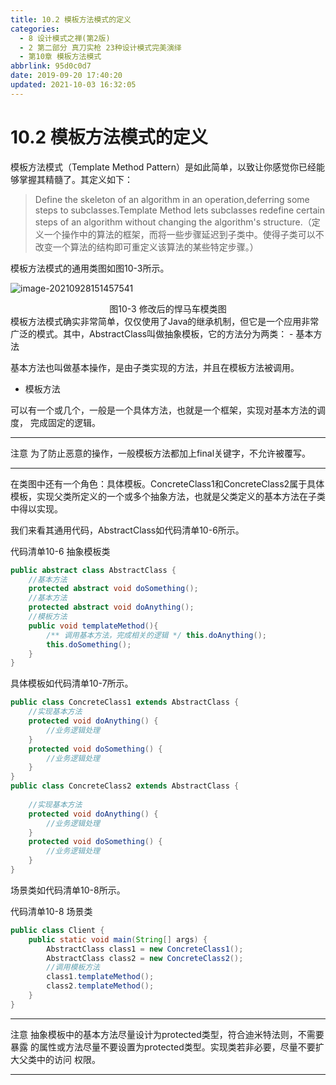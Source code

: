 ```yaml
---
title: 10.2 模板方法模式的定义
categories: 
  - 8 设计模式之禅(第2版)
  - 2 第二部分 真刀实枪 23种设计模式完美演绎
  - 第10章 模板方法模式
abbrlink: 95d0c0d7
date: 2019-09-20 17:40:20
updated: 2021-10-03 16:32:05
---
```

# 10.2 模板方法模式的定义 #
模板方法模式（Template Method Pattern）是如此简单，以致让你感觉你已经能够掌握其精髓了。其定义如下：

> Define the skeleton of an algorithm in an operation,deferring some steps to subclasses.Template Method lets subclasses redefine certain steps of an algorithm without changing the algorithm's structure.（定义一个操作中的算法的框架，而将一些步骤延迟到子类中。使得子类可以不改变一个算法的结构即可重定义该算法的某些特定步骤。）

模板方法模式的通用类图如图10-3所示。

![image-20210928151457541](https://gitee.com/XiaoLan223/images/raw/master/Blog/Sum/20210928151457.png)

<center>图10-3 修改后的悍马车模类图</center>
模板方法模式确实非常简单，仅仅使用了Java的继承机制，但它是一个应用非常广泛的模式。其中，AbstractClass叫做抽象模板，它的方法分为两类：
- 基本方法

基本方法也叫做基本操作，是由子类实现的方法，并且在模板方法被调用。

- 模板方法

可以有一个或几个，一般是一个具体方法，也就是一个框架，实现对基本方法的调度， 完成固定的逻辑。

___
注意 为了防止恶意的操作，一般模板方法都加上final关键字，不允许被覆写。
___

在类图中还有一个角色：具体模板。ConcreteClass1和ConcreteClass2属于具体模板，实现父类所定义的一个或多个抽象方法，也就是父类定义的基本方法在子类中得以实现。

我们来看其通用代码，AbstractClass如代码清单10-6所示。

代码清单10-6 抽象模板类
```java
public abstract class AbstractClass {
    //基本方法
    protected abstract void doSomething();
    //基本方法
    protected abstract void doAnything();
    //模板方法
    public void templateMethod(){
        /** 调用基本方法，完成相关的逻辑 */ this.doAnything();
        this.doSomething();
    }
}
```
具体模板如代码清单10-7所示。
```java
public class ConcreteClass1 extends AbstractClass {
    //实现基本方法
    protected void doAnything() {
        //业务逻辑处理
    }
    protected void doSomething() {
        //业务逻辑处理
    }
}
public class ConcreteClass2 extends AbstractClass {
    
    //实现基本方法
    protected void doAnything() {
        //业务逻辑处理
    }
    protected void doSomething() {
        //业务逻辑处理
    }
}
```
场景类如代码清单10-8所示。

代码清单10-8 场景类
```java
public class Client {
    public static void main(String[] args) {
        AbstractClass class1 = new ConcreteClass1();
        AbstractClass class2 = new ConcreteClass2();
        //调用模板方法
        class1.templateMethod();
        class2.templateMethod();
    }
}
```
___
注意 抽象模板中的基本方法尽量设计为protected类型，符合迪米特法则，不需要暴露 的属性或方法尽量不要设置为protected类型。实现类若非必要，尽量不要扩大父类中的访问 权限。
___


